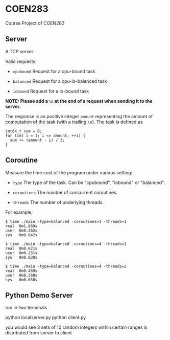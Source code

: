 # COEN283
Course Project of COEN283

## Server

A TCP server.

Valid requests:
- `cpubound`
  Request for a cpu-bound task

- `balanced`
  Request for a cpu-io-balanced task

- `iobound`
  Request for a io-bound task

**NOTE: Please add a `\n` at the end of a request when sending it to the server.**

The response is an positive integer `amount` representing the amount of
computation of the task (with a trailing `\n`). The task is defined as

```
int64_t sum = 0;
for (int i = 1; i <= amount; ++i) {
  sum += (amount - i) / 3;
}
```

## Coroutine

Measure the time cost of the program under various setting:
- `type`
  The type of the task. Can be "cpubound", "iobound" or "balanced".

- `coroutines`
  The number of concurrent coroutines.

- `threads`
  The number of underlying threads.

For example,

```
$ time ./main -type=balanced -coroutines=1 -threads=1
real  0m1.869s
user  0m0.362s
sys   0m0.042s

$ time ./main -type=balanced -coroutines=4 -threads=1
real  0m0.621s
user  0m0.231s
sys   0m0.030s

$ time ./main -type=balanced -coroutines=4 -threads=2
real  0m0.469s
user  0m0.360s
sys   0m0.038s
```

## Python Demo Server

run in two terminals

python localserver.py
python client.py

you would see 3 sets of 10 random integers within certain ranges is distributed from server to client
